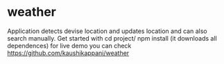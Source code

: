 # weather
Application detects devise location and updates location and can also search manually.
Get started with 
cd project/
npm install (it downloads all dependences)
for live demo you can check https://github.com/kaushikappani/weather
